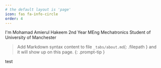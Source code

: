 ```yaml
---
# the default layout is 'page'
icon: fas fa-info-circle
order: 4
---
```


I'm Mohamad Amierul Hakeem 2nd Year MEng Mechatronics Student of University of Manchester



> Add Markdown syntax content to file `_tabs/about.md`{: .filepath } and it will show up on this page.
{: .prompt-tip }

test
